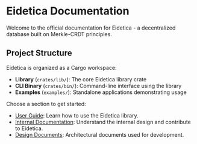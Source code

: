 # Eidetica Documentation

Welcome to the official documentation for Eidetica - a decentralized database built on Merkle-CRDT principles.

## Project Structure

Eidetica is organized as a Cargo workspace:

- **Library** (`crates/lib/`): The core Eidetica library crate
- **CLI Binary** (`crates/bin/`): Command-line interface using the library
- **Examples** (`examples/`): Standalone applications demonstrating usage

Choose a section to get started:

- [User Guide](user_guide/index.md): Learn how to use the Eidetica library.
- [Internal Documentation](internal/index.md): Understand the internal design and contribute to Eidetica.
- [Design Documents](design/index.md): Architectural documents used for development.
